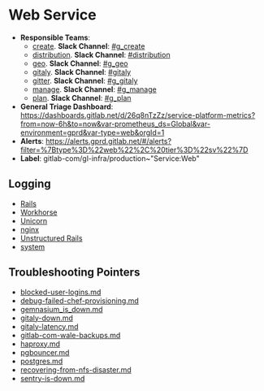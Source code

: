 <!-- MARKER: do not edit this section directly. Edit services/service-catalog.yml then run scripts/generate-docs -->
#  Web Service

* **Responsible Teams**:
  * [create](https://about.gitlab.com/handbook/engineering/dev-backend/create/). **Slack Channel**: [#g_create](https://gitlab.slack.com/archives/g_create)
  * [distribution](https://about.gitlab.com/handbook/engineering/dev-backend/distribution/). **Slack Channel**: [#distribution](https://gitlab.slack.com/archives/distribution)
  * [geo](https://about.gitlab.com/handbook/engineering/dev-backend/geo/). **Slack Channel**: [#g_geo](https://gitlab.slack.com/archives/g_geo)
  * [gitaly](https://about.gitlab.com/handbook/engineering/dev-backend/gitaly/). **Slack Channel**: [#gitaly](https://gitlab.slack.com/archives/gitaly)
  * [gitter](https://about.gitlab.com/handbook/engineering/dev-backend/gitter/). **Slack Channel**: [#g_gitaly](https://gitlab.slack.com/archives/g_gitaly)
  * [manage](https://about.gitlab.com/handbook/engineering/dev-backend/manage/). **Slack Channel**: [#g_manage](https://gitlab.slack.com/archives/g_manage)
  * [plan](https://about.gitlab.com/handbook/engineering/dev-backend/manage/). **Slack Channel**: [#g_plan](https://gitlab.slack.com/archives/g_plan)
* **General Triage Dashboard**: https://dashboards.gitlab.net/d/26q8nTzZz/service-platform-metrics?from=now-6h&to=now&var-prometheus_ds=Global&var-environment=gprd&var-type=web&orgId=1
* **Alerts**: https://alerts.gprd.gitlab.net/#/alerts?filter=%7Btype%3D%22web%22%2C%20tier%3D%22sv%22%7D
* **Label**: gitlab-com/gl-infra/production~"Service:Web"

## Logging

* [Rails](https://log.gitlab.net/goto/5e1aa9dac377ff2282c70748e9278860)
* [Workhorse](https://log.gitlab.net/goto/cebefc3cf285ce2a94fbfdcadc55f1a4)
* [Unicorn](https://log.gitlab.net/goto/766f73d879983f5ec962d5d6c0ae1cf4)
* [nginx](https://log.gitlab.net/goto/4844ecfa4a7e6f0491685b2cc9224eb0)
* [Unstructured Rails](https://console.cloud.google.com/logs/viewer?project=gitlab-production&interval=PT1H&resource=gce_instance&advancedFilter=jsonPayload.hostname%3A%22web%22%0Alabels.tag%3D%22unstructured.production%22&customFacets=labels.%22compute.googleapis.com%2Fresource_name%22)
* [system](https://log.gitlab.net/goto/c93fb9b8e5df92ed79d993d3a62b5452)

## Troubleshooting Pointers

* [blocked-user-logins.md](blocked-user-logins.md)
* [debug-failed-chef-provisioning.md](debug-failed-chef-provisioning.md)
* [gemnasium_is_down.md](gemnasium_is_down.md)
* [gitaly-down.md](gitaly-down.md)
* [gitaly-latency.md](gitaly-latency.md)
* [gitlab-com-wale-backups.md](gitlab-com-wale-backups.md)
* [haproxy.md](haproxy.md)
* [pgbouncer.md](pgbouncer.md)
* [postgres.md](postgres.md)
* [recovering-from-nfs-disaster.md](recovering-from-nfs-disaster.md)
* [sentry-is-down.md](sentry-is-down.md)
<!-- END_MARKER -->
